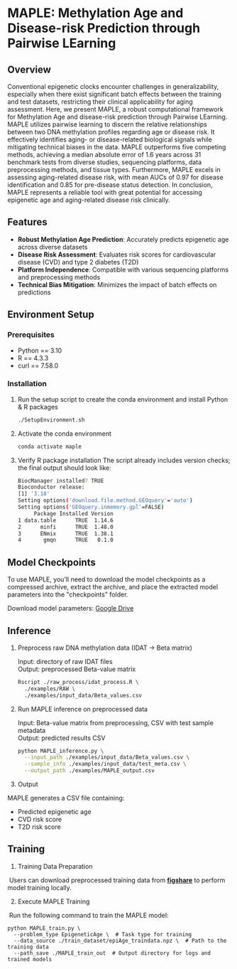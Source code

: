 # MAPLE: Methylation Age and Disease-risk Prediction through Pairwise LEarning

## Overview
Conventional epigenetic clocks encounter challenges in generalizability, especially when there exist significant batch effects between the training and test datasets, restricting their clinical applicability for aging assessment. Here, we present MAPLE, a robust computational framework for Methylation Age and disease-risk prediction through Pairwise LEarning. MAPLE utilizes pairwise learning to discern the relative relationships between two DNA methylation profiles regarding age or disease risk. It effectively identifies aging- or disease-related biological signals while mitigating technical biases in the data. MAPLE outperforms five competing methods, achieving a median absolute error of 1.6 years across 31 benchmark tests from diverse studies, sequencing platforms, data preprocessing methods, and tissue types. Furthermore, MAPLE excels in assessing aging-related disease risk, with mean AUCs of 0.97 for disease identification and 0.85 for pre-disease status detection. In conclusion, MAPLE represents a reliable tool with great potential for accessing epigenetic age and aging-related disease risk clinically.

## Features
- **Robust Methylation Age Prediction**: Accurately predicts epigenetic age across diverse datasets
- **Disease Risk Assessment**: Evaluates risk scores for cardiovascular disease (CVD) and type 2 diabetes (T2D)
- **Platform Independence**: Compatible with various sequencing platforms and preprocessing methods
- **Technical Bias Mitigation**: Minimizes the impact of batch effects on predictions

## Environment Setup
### Prerequisites
- Python == 3.10  
- R == 4.3.3  
- curl == 7.58.0

### Installation
1. Run the setup script to create the conda environment and install Python & R packages

	```bash
	./SetupEnvironment.sh
	```

2. Activate the conda environment

	```bash
	conda activate maple
	```

3. Verify R package installation
   The script already includes version checks; the final output should look like:

	```bash
	BiocManager installed? TRUE
	Bioconductor release: 
	[1] '3.18'
	Setting options('download.file.method.GEOquery'='auto')
	Setting options('GEOquery.inmemory.gpl'=FALSE)
		 Package Installed Version
	1 data.table      TRUE  1.14.6
	2      minfi      TRUE  1.48.0
	3      ENmix      TRUE  1.38.1
	4       gmqn      TRUE   0.1.0
	```

## Model Checkpoints
To use MAPLE, you’ll need to download the model checkpoints as a compressed archive, extract the archive, and place the extracted model parameters into the "checkpoints" folder.

Download model parameters: [Google Drive](https://drive.google.com/file/d/1Qyv6yvj2seBarpMudK8O9xGqEZja6Wkt/view?usp=sharing)

## Inference

1. Preprocess raw DNA methylation data (IDAT → Beta matrix)

   Input: directory of raw IDAT files  
   Output: preprocessed Beta-value matrix

	```bash
	Rscript ./raw_process/idat_process.R \
	  ./examples/RAW \
	  ./examples/input_data/Beta_values.csv
	```

2. Run MAPLE inference on preprocessed data

   Input: Beta-value matrix from preprocessing, CSV with test sample metadata  
   Output: predicted results CSV

	```bash
	python MAPLE_inference.py \
	  --input_path ./examples/input_data/Beta_values.csv \
	  --sample_info ./examples/input_data/test_meta.csv \
	  --output_path ./examples/MAPLE_output.csv
	```

3. Output

MAPLE generates a CSV file containing:
- Predicted epigenetic age
- CVD risk score
- T2D risk score

## Training

1. Training Data Preparation

​	Users can download preprocessed training data from [**figshare**](https://drive.google.com/file/d/1_O6fP066Yiq_2qdwcEv3kdAnZtfAsTYW/view?usp=drive_link) to perform model training locally.

2. Execute MAPLE Training

​	Run the following command to train the MAPLE model:

```
python MAPLE_train.py \
  --problem_type EpigeneticAge \  # Task type for training 
  --data_source ./train_dataset/epiAge_traindata.npz \  # Path to the training data  
  --path_save ./MAPLE_train_out  # Output directory for logs and trained models  
```

